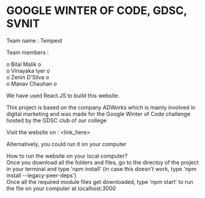 # GOOGLE WINTER OF CODE, GDSC, SVNIT  

Team name : Tempest

Team members :  
   
o Bilal Malik o  
o Vinayaka Iyer o  
o Zenin D'Silva o  
o Manav Chauhan o  

We have used React.JS to build this website. 

This project is based on the company ADWorks which is mainly involved in digital marketing and was made for the Google Winter of Code challenge hosted by the GDSC club of our college 

Visit the website on : <link_here>  

Alternatively, you could run it on your computer  

How to run the website on your local computer?   
Once you download all the folders and files, go to the directoy of the project in your terminal 
and type 'npm install' (in case this doesn't work, type 'npm install --legacy-peer-deps')    
Once all the required module files get downloaded, type 'npm start' to run the file on your computer at localhost:3000
